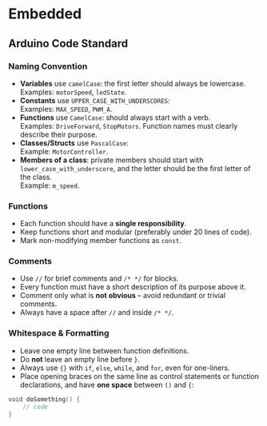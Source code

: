 # Embedded

## Arduino Code Standard

### Naming Convention
- **Variables** use `camelCase`: the first letter should always be lowercase.  
  Examples: `motorSpeed`, `ledState`.
- **Constants** use `UPPER_CASE_WITH_UNDERSCORES`:  
  Examples: `MAX_SPEED`, `PWM_A`.
- **Functions** use `CamelCase`: should always start with a verb.  
  Examples: `DriveForward`, `StopMotors`. Function names must clearly describe their purpose.
- **Classes/Structs** use `PascalCase`:  
  Example: `MotorController`.
- **Members of a class**: private members should start with `lower_case_with_underscore`, and the letter should be the first letter of the class.  
  Example: `m_speed`.

### Functions
- Each function should have a **single responsibility**.
- Keep functions short and modular (preferably under 20 lines of code).
- Mark non-modifying member functions as `const`.

### Comments
- Use `//` for brief comments and `/* */` for blocks.
- Every function must have a short description of its purpose above it.
- Comment only what is **not obvious** – avoid redundant or trivial comments.
- Always have a space after `//` and inside `/* */`.

### Whitespace & Formatting
- Leave one empty line between function definitions.
- Do **not** leave an empty line before `}`.
- Always use `{}` with `if`, `else`, `while`, and `for`, even for one-liners.
- Place opening braces on the same line as control statements or function declarations, and have **one space** between `()` and `{`:

```cpp
void doSomething() {
    // code
}
